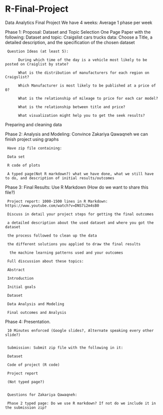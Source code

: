 # R-Final-Project
Data Analytics Final Project
We have 4 weeks: Average 1 phase per week

Phase 1: Proposal: Dataset and Topic Selection
          One Page Paper with the following:
               Dataset and topic: Craigslist cars trucks data:
                    Choose a Title, a detailed description, and the specification of the chosen dataset

     Question Ideas (at least 5):

          During which time of the day is a vehicle most likely to be posted on Craiglist by state?

          What is the distribution of manufacturers for each region on Craigslist?

          Which Manufacturer is most likely to be published at a price of 0?

          What is the relationship of mileage to price for each car model?

          What is the relationship between title and price?

          What visualization might help you to get the seek results?
     
Preparing and cleaning data

Phase 2: Analysis and Modeling: Convince Zakariya Qawaqneh we can finish project using graphs

     Have zip file containing:

     Data set

     R code of plots

     A typed page(Not R markdown?) what we have done, what we still have to do, and description of initial results/outcomes


Phase 3: Final Results: Use R Markdown (How do we want to share this file?)

     Project report: 1000-1500 lines in R Markdown: https://www.youtube.com/watch?v=DNS7i2m4sB0

     Discuss in detail your project steps for getting the final outcomes

     a detailed description about the used dataset and where you got the dataset

     the process followed to clean up the data

     the different solutions you applied to draw the final results

      the machine learning patterns used and your outcomes

     Full discussion about these topics:

     Abstract

     Introduction

     Initial goals

     Dataset

     Data Analysis and Modeling

     Final outcomes and Analysis


Phase 4: Presentation.

     10 Minutes enforced (Google slides?, Alternate speaking every other slide?)


     Submission: Submit zip file with the following in it:

     Dataset

     Code of project (R code)

     Project report 

     (Not typed page?)


     Questions for Zakariya Qawaqneh:

     Phase 2 typed page: Do we use R markdown? If not do we include it in the submission zip?





